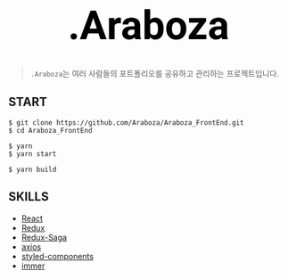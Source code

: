 <div style="display: flex; justify-content: center; margin-bottom: 50px;">
    <svg width="283" height="55" xmlns="http://www.w3.org/2000/svg">
        <path
            d="M.43 49.008c0-1.617.539-2.93 1.617-3.938C3.148 44.062 4.52 43.56 6.16 43.56c1.664 0 3.035.504 4.113 1.511 1.102 1.008 1.653 2.32 1.653 3.938 0 1.594-.54 2.894-1.617 3.902-1.079.985-2.461 1.477-4.149 1.477-1.664 0-3.035-.492-4.113-1.477C.969 51.902.43 50.602.43 49.008Zm49.992-5.555H31.93L28.414 54H17.2L36.254 2.812h9.773L65.187 54H53.974l-3.551-10.547ZM34.777 34.91h12.797l-6.433-19.16-6.364 19.16Zm55.899-9.422c-1.383-.187-2.602-.281-3.657-.281-3.843 0-6.363 1.3-7.558 3.902V54H69.3V15.96h9.597l.282 4.536c2.039-3.492 4.863-5.238 8.472-5.238 1.125 0 2.18.152 3.164.457l-.14 9.773ZM116.586 54c-.469-.914-.809-2.05-1.02-3.41-2.461 2.742-5.66 4.113-9.597 4.113-3.727 0-6.82-1.078-9.281-3.234-2.438-2.157-3.657-4.875-3.657-8.157 0-4.03 1.488-7.124 4.465-9.28 3-2.157 7.324-3.247 12.973-3.27h4.676v-2.18c0-1.758-.457-3.164-1.372-4.219-.89-1.054-2.308-1.582-4.253-1.582-1.711 0-3.059.41-4.043 1.23-.961.821-1.442 1.946-1.442 3.376h-10.16c0-2.203.68-4.242 2.04-6.117 1.358-1.875 3.28-3.34 5.765-4.395 2.484-1.078 5.273-1.617 8.367-1.617 4.687 0 8.402 1.183 11.144 3.55 2.766 2.344 4.149 5.649 4.149 9.915V45.21c.023 3.61.527 6.34 1.512 8.191V54h-10.266Zm-8.402-7.066c1.5 0 2.882-.328 4.148-.985 1.266-.68 2.203-1.582 2.813-2.707v-6.539h-3.797c-5.086 0-7.793 1.758-8.121 5.274l-.036.597c0 1.266.446 2.309 1.336 3.13.891.82 2.11 1.23 3.657 1.23Zm59.238-11.602c0 6.094-1.301 10.852-3.902 14.273-2.602 3.399-6.235 5.098-10.899 5.098-4.125 0-7.418-1.582-9.879-4.746L142.285 54h-9.14V0h10.16v19.371c2.343-2.742 5.425-4.113 9.246-4.113 4.64 0 8.273 1.71 10.898 5.133 2.649 3.398 3.973 8.191 3.973 14.379v.562Zm-10.16-.738c0-3.844-.61-6.645-1.828-8.403-1.219-1.78-3.036-2.671-5.45-2.671-3.234 0-5.461 1.324-6.679 3.972v15.012c1.242 2.672 3.492 4.008 6.75 4.008 3.281 0 5.437-1.617 6.468-4.852.493-1.547.739-3.902.739-7.066Zm14.871.035c0-3.773.726-7.137 2.179-10.09 1.454-2.953 3.54-5.238 6.258-6.855 2.742-1.618 5.918-2.426 9.528-2.426 5.132 0 9.316 1.57 12.55 4.71 3.258 3.141 5.075 7.407 5.45 12.798l.07 2.601c0 5.836-1.629 10.524-4.887 14.063-3.258 3.515-7.629 5.273-13.113 5.273s-9.867-1.758-13.148-5.273c-3.258-3.516-4.887-8.297-4.887-14.344v-.457Zm10.16.738c0 3.61.68 6.375 2.039 8.297 1.359 1.898 3.305 2.848 5.836 2.848 2.461 0 4.383-.938 5.766-2.813 1.382-1.898 2.074-4.922 2.074-9.07 0-3.54-.692-6.281-2.074-8.227-1.383-1.945-3.329-2.918-5.836-2.918-2.485 0-4.407.973-5.766 2.918-1.359 1.922-2.039 4.91-2.039 8.965Zm43.242 10.442h18.598V54h-31.571v-6.188l17.895-23.624H213.09V15.96h30.48v6.012l-18.035 23.836ZM272.539 54c-.469-.914-.809-2.05-1.019-3.41-2.461 2.742-5.661 4.113-9.598 4.113-3.727 0-6.82-1.078-9.281-3.234-2.438-2.157-3.657-4.875-3.657-8.157 0-4.03 1.489-7.124 4.465-9.28 3-2.157 7.324-3.247 12.973-3.27h4.676v-2.18c0-1.758-.457-3.164-1.371-4.219-.891-1.054-2.309-1.582-4.254-1.582-1.711 0-3.059.41-4.043 1.23-.961.821-1.442 1.946-1.442 3.376h-10.16c0-2.203.68-4.242 2.039-6.117 1.36-1.875 3.281-3.34 5.766-4.395 2.484-1.078 5.273-1.617 8.367-1.617 4.688 0 8.402 1.183 11.145 3.55 2.765 2.344 4.148 5.649 4.148 9.915V45.21c.023 3.61.527 6.34 1.512 8.191V54h-10.266Zm-8.402-7.066c1.5 0 2.883-.328 4.148-.985 1.266-.68 2.203-1.582 2.813-2.707v-6.539h-3.797c-5.086 0-7.793 1.758-8.121 5.274l-.035.597c0 1.266.445 2.309 1.335 3.13.891.82 2.11 1.23 3.657 1.23Z"
            fill="#000"
        ></path>
    </svg>
</div>

> `.Araboza`는 여러 사람들의 포트폴리오를 공유하고 관리하는 프로젝트입니다.

## START

```
$ git clone https://github.com/Araboza/Araboza_FrontEnd.git
$ cd Araboza_FrontEnd

$ yarn
$ yarn start

$ yarn build
```

## SKILLS

- [React](https://ko.reactjs.org)
- [Redux](https://ko.redux.js.org/)
- [Redux-Saga](https://redux-saga.js.org/)
- [axios](https://axios-http.com/)
- [styled-components](https://www.styled-components.com)
- [immer](https://immerjs.github.io/immer/)
